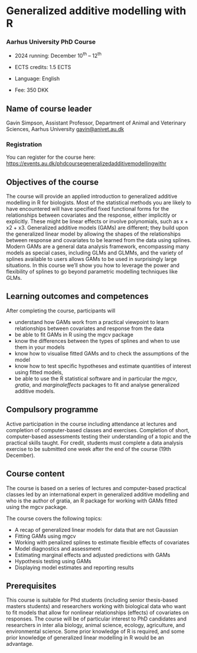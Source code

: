 # Generalized additive modelling with R

### Aarhus University PhD Course

* 2024 running: December 10<sup>th</sup> &ndash; 12<sup>th</sup>

* ECTS credits: 1.5 ECTS

* Language: English

* Fee: 350 DKK

## Name of course leader

Gavin Simpson, Assistant Professor, Department of Animal and Veterinary Sciences, Aarhus University gavin@anivet.au.dk

### Registration

You can register for the course here: <https://events.au.dk/phdcoursegeneralizedadditivemodellingwithr>

<!-- ### Slides

* [Monday](https://gavinsimpson.github.io/au-multivariate-stats/slides/01-dissimilarity-clustering-diversity/slides.html)

* [Tuesday](https://gavinsimpson.github.io/au-multivariate-stats/slides/02-unconstrained-ordination/slides.html)

* [Wednesday](https://gavinsimpson.github.io/au-multivariate-stats/slides/03-constrained-ordination/slides.html)

* [Thursday](https://gavinsimpson.github.io/au-multivariate-stats/slides/04-permutation-tests/slides.html)

* [Friday](https://gavinsimpson.github.io/au-multivariate-stats/slides/05-other-stuff/slides.html)

### Computing

* [Monday](https://gavinsimpson.github.io/au-multivariate-stats/computing/01-cluster-analysis/cluster-analysis.html)

* [Tuesday](https://gavinsimpson.github.io/au-multivariate-stats/computing/02-unconstrained-ordination/unconstrained-ordination.html)

* [Wednesday](https://gavinsimpson.github.io/au-multivariate-stats/computing/03-constrained-ordination/constrained-ordination.html)

* [Thursday](https://gavinsimpson.github.io/au-multivariate-stats/computing/04-permutation-tests/permutation-tests.html)

-->

## Objectives of the course

The course will provide an applied introduction to generalized additive modelling in R for biologists. Most of the statistical methods you are likely to have encountered will have specified fixed functional forms for the relationships between covariates and the response, either implicitly or explicitly. These might be linear effects or involve polynomials, such as x + x2 + x3. Generalized additive models (GAMs) are different; they build upon the generalized linear model by allowing the shapes of the relationships between response and covariates to be learned from the data using splines. Modern GAMs are a general data analysis framework, encompassing many models as special cases, including GLMs and GLMMs, and the variety of splines available to users allows GAMs to be used in surprisingly large situations. In this course we’ll show you how to leverage the power and flexibility of splines to go beyond parametric modelling techniques like GLMs.

## Learning outcomes and competences

After completing the course, participants will

* understand how GAMs work from a practical viewpoint to learn relationships between covariates and response from the data
* be able to fit GAMs in R using the mgcv package
* know the differences between the types of splines and when to use them in your models
* know how to visualise fitted GAMs and to check the assumptions of the model
* know how to test specific hypotheses and estimate quantities of interest using fitted models,
* be able to use the R statistical software and in particular the *mgcv*, *gratia*, and *marginaleffects* packages to fit and analyse generalized additive models.

## Compulsory programme

Active participation in the course including attendance at lectures and completion of computer-based classes and exercises. Completion of short, computer-based assessments testing their understanding of a topic and the practical skills taught. For credit, students must complete a data analysis exercise to be submitted one week after the end of the course (19th December).

## Course content

The course is based on a series of lectures and computer-based practical classes led by an international expert in generalized additive modelling and who is the author of gratia, an R package for working with GAMs fitted using the mgcv package. 

The course covers the following topics:

* A recap of generalized linear models for data that are not Gaussian
* Fitting GAMs using mgcv
* Working with penalized splines to estimate flexible effects of covariates
* Model diagnostics and assessment
* Estimating marginal effects and adjusted predictions with GAMs
* Hypothesis testing using GAMs
* Displaying model estimates and reporting results

## Prerequisites

This course is suitable for Phd students (including senior thesis-based masters students) and researchers working with biological data who want to fit models that allow for nonlinear relationships (effects) of covariates on responses.  The course will be of particular interest to PhD candidates and researchers in inter alia biology, animal science, ecology, agriculture, and environmental science. Some prior knowledge of R is required, and some prior knowledge of generalized linear modelling in R would be an advantage.

<!-- ## Computing requirements

Participants need to bring their own laptop with the latest version of R installed (version 4.4.0 or later), as well as the current version of RStudio. If you use another editor for your R code feel free to use it instead of Rstudio, but we cannot help you if you encounter problems with it.

You can download R from [cloud.r-project.org](https://cloud.r-project.org/) and select from the three links at the top of the page as required for your operating system.

You can download RStudio from [www.rstudio.com](https://www.rstudio.com/products/rstudio/download/#download) and choose from the list of **installers** as appropriate for your operating system.

If you have already installed R and RStudio, please check that they are both up-to-date. Within R you can run:

```r
version
```

and look at the entry next to `version.string`:

```
r$> version                                                                     
               _                           
platform       x86_64-pc-linux-gnu         
arch           x86_64                      
os             linux-gnu                   
system         x86_64, linux-gnu           
status                                     
major          4                           
minor          2.1                         
year           2022                        
month          06                          
day            23                          
svn rev        82513                       
language       R                           
version.string R version 4.2.1 (2022-06-23)
nickname       Funny-Looking Kid
```

This should include `4.4.x` if you are running the latest release, but should be no lower than `4.2.0`. If the installed version of R is < 4.4.0, install a newver version of R by downloading and running one of the installers from [cloud.r-project.org](https://cloud.r-project.org/) as mentioned above.

To check that RStudio is up-to-date, open RStudio, open the Help menu, and choose *Check for Updates*. RStudio will then check to see if there is a newer version available and if there is it will give you the option to download the newer version.

Prior to arriving at AU Viborg on the 19th of September, make sure you have updated your installed R packages and that you have installed the following packages: tidyverse, vegan, mvabund, boral, ecoCopula, and cocorresp. To do this, open RStudio (or R) and in the console window (usually lower left, with a prompt that looks like `>`) run

```r
parallel::detectCores(logical = FALSE)
```

This checks to see how many CPU cores you have available, which we use in the next chunk. 

```r
update.packages(ask = FALSE, checkBuilt = TRUE, Ncpus = 4)
```

Change the value of `Ncpus` to the number cores you have on your computer as this will speed up package updates if you have many packages installed that require updating. If you want to work while this is being done, set `Ncpus` to a number less than that returned by `parallel::detectCores(logical = FALSE)`.

Now we can install the required packages

```r
install.packages(c("tidyverse", "vegan"))
```

-->
